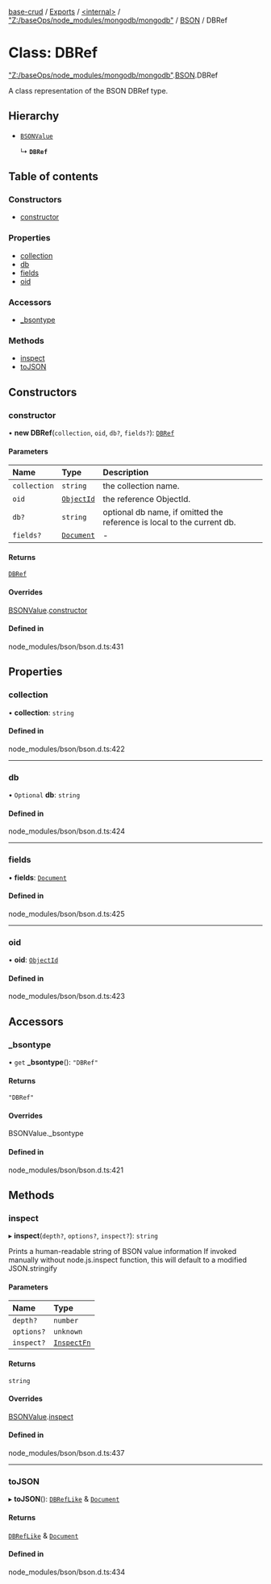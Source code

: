 [base-crud](../README.md) / [Exports](../modules.md) / [\<internal\>](../modules/internal_.md) / ["Z:/baseOps/node\_modules/mongodb/mongodb"](../modules/internal_._Z__baseOps_node_modules_mongodb_mongodb_.md) / [BSON](../modules/internal_._Z__baseOps_node_modules_mongodb_mongodb_.BSON.md) / DBRef

# Class: DBRef

["Z:/baseOps/node\_modules/mongodb/mongodb"](../modules/internal_._Z__baseOps_node_modules_mongodb_mongodb_.md).[BSON](../modules/internal_._Z__baseOps_node_modules_mongodb_mongodb_.BSON.md).DBRef

A class representation of the BSON DBRef type.

## Hierarchy

- [`BSONValue`](internal_._Z__baseOps_node_modules_mongodb_mongodb_.BSON.BSONValue.md)

  ↳ **`DBRef`**

## Table of contents

### Constructors

- [constructor](internal_._Z__baseOps_node_modules_mongodb_mongodb_.BSON.DBRef.md#constructor)

### Properties

- [collection](internal_._Z__baseOps_node_modules_mongodb_mongodb_.BSON.DBRef.md#collection)
- [db](internal_._Z__baseOps_node_modules_mongodb_mongodb_.BSON.DBRef.md#db)
- [fields](internal_._Z__baseOps_node_modules_mongodb_mongodb_.BSON.DBRef.md#fields)
- [oid](internal_._Z__baseOps_node_modules_mongodb_mongodb_.BSON.DBRef.md#oid)

### Accessors

- [\_bsontype](internal_._Z__baseOps_node_modules_mongodb_mongodb_.BSON.DBRef.md#_bsontype)

### Methods

- [inspect](internal_._Z__baseOps_node_modules_mongodb_mongodb_.BSON.DBRef.md#inspect)
- [toJSON](internal_._Z__baseOps_node_modules_mongodb_mongodb_.BSON.DBRef.md#tojson)

## Constructors

### constructor

• **new DBRef**(`collection`, `oid`, `db?`, `fields?`): [`DBRef`](internal_._Z__baseOps_node_modules_mongodb_mongodb_.BSON.DBRef.md)

#### Parameters

| Name | Type | Description |
| :------ | :------ | :------ |
| `collection` | `string` | the collection name. |
| `oid` | [`ObjectId`](internal_._Z__baseOps_node_modules_mongodb_mongodb_.BSON.ObjectId.md) | the reference ObjectId. |
| `db?` | `string` | optional db name, if omitted the reference is local to the current db. |
| `fields?` | [`Document`](../interfaces/internal_.Document-1.md) | - |

#### Returns

[`DBRef`](internal_._Z__baseOps_node_modules_mongodb_mongodb_.BSON.DBRef.md)

#### Overrides

[BSONValue](internal_._Z__baseOps_node_modules_mongodb_mongodb_.BSON.BSONValue.md).[constructor](internal_._Z__baseOps_node_modules_mongodb_mongodb_.BSON.BSONValue.md#constructor)

#### Defined in

node_modules/bson/bson.d.ts:431

## Properties

### collection

• **collection**: `string`

#### Defined in

node_modules/bson/bson.d.ts:422

___

### db

• `Optional` **db**: `string`

#### Defined in

node_modules/bson/bson.d.ts:424

___

### fields

• **fields**: [`Document`](../interfaces/internal_.Document-1.md)

#### Defined in

node_modules/bson/bson.d.ts:425

___

### oid

• **oid**: [`ObjectId`](internal_._Z__baseOps_node_modules_mongodb_mongodb_.BSON.ObjectId.md)

#### Defined in

node_modules/bson/bson.d.ts:423

## Accessors

### \_bsontype

• `get` **_bsontype**(): ``"DBRef"``

#### Returns

``"DBRef"``

#### Overrides

BSONValue.\_bsontype

#### Defined in

node_modules/bson/bson.d.ts:421

## Methods

### inspect

▸ **inspect**(`depth?`, `options?`, `inspect?`): `string`

Prints a human-readable string of BSON value information
If invoked manually without node.js.inspect function, this will default to a modified JSON.stringify

#### Parameters

| Name | Type |
| :------ | :------ |
| `depth?` | `number` |
| `options?` | `unknown` |
| `inspect?` | [`InspectFn`](../modules/internal_.md#inspectfn) |

#### Returns

`string`

#### Overrides

[BSONValue](internal_._Z__baseOps_node_modules_mongodb_mongodb_.BSON.BSONValue.md).[inspect](internal_._Z__baseOps_node_modules_mongodb_mongodb_.BSON.BSONValue.md#inspect)

#### Defined in

node_modules/bson/bson.d.ts:437

___

### toJSON

▸ **toJSON**(): [`DBRefLike`](../interfaces/internal_._Z__baseOps_node_modules_mongodb_mongodb_.BSON.DBRefLike.md) & [`Document`](../interfaces/internal_.Document-1.md)

#### Returns

[`DBRefLike`](../interfaces/internal_._Z__baseOps_node_modules_mongodb_mongodb_.BSON.DBRefLike.md) & [`Document`](../interfaces/internal_.Document-1.md)

#### Defined in

node_modules/bson/bson.d.ts:434
